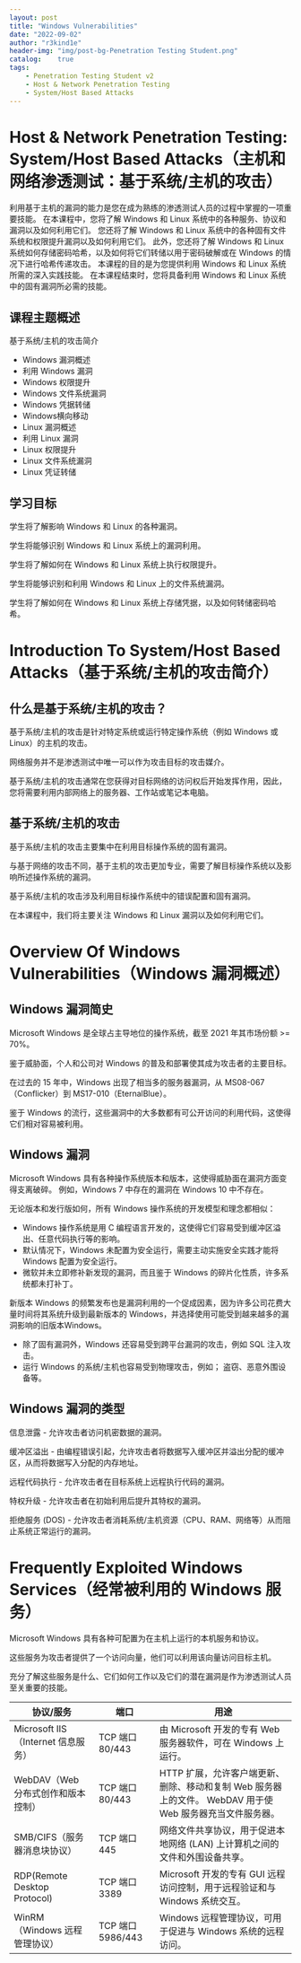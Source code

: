 ```yaml
---
layout: post
title: "Windows Vulnerabilities"
date: "2022-09-02"
author: "r3kind1e"
header-img: "img/post-bg-Penetration Testing Student.png"
catalog:    true
tags: 
    - Penetration Testing Student v2
    - Host & Network Penetration Testing
    - System/Host Based Attacks
---
```


# Host & Network Penetration Testing: System/Host Based Attacks（主机和网络渗透测试：基于系统/主机的攻击）
利用基于主机的漏洞的能力是您在成为熟练的渗透测试人员的过程中掌握的一项重要技能。 在本课程中，您将了解 Windows 和 Linux 系统中的各种服务、协议和漏洞以及如何利用它们。 您还将了解 Windows 和 Linux 系统中的各种固有文件系统和权限提升漏洞以及如何利用它们。 此外，您还将了解 Windows 和 Linux 系统如何存储密码哈希，以及如何将它们转储以用于密码破解或在 Windows 的情况下进行哈希传递攻击。 本课程的目的是为您提供利用 Windows 和 Linux 系统所需的深入实践技能。 在本课程结束时，您将具备利用 Windows 和 Linux 系统中的固有漏洞所必需的技能。

## 课程主题概述
基于系统/主机的攻击简介

* Windows 漏洞概述
* 利用 Windows 漏洞
* Windows 权限提升
* Windows 文件系统漏洞
* Windows 凭据转储
* Windows横向移动
* Linux 漏洞概述
* 利用 Linux 漏洞
* Linux 权限提升
* Linux 文件系统漏洞
* Linux 凭证转储

## 学习目标
学生将了解影响 Windows 和 Linux 的各种漏洞。

学生将能够识别 Windows 和 Linux 系统上的漏洞利用。

学生将了解如何在 Windows 和 Linux 系统上执行权限提升。

学生将能够识别和利用 Windows 和 Linux 上的文件系统漏洞。

学生将了解如何在 Windows 和 Linux 系统上存储凭据，以及如何转储密码哈希。

# Introduction To System/Host Based Attacks（基于系统/主机的攻击简介）
## 什么是基于系统/主机的攻击？
基于系统/主机的攻击是针对特定系统或运行特定操作系统（例如 Windows 或 Linux）的主机的攻击。

网络服务并不是渗透测试中唯一可以作为攻击目标的攻击媒介。

基于系统/主机的攻击通常在您获得对目标网络的访问权后开始发挥作用，因此，您将需要利用内部网络上的服务器、工作站或笔记本电脑。

## 基于系统/主机的攻击

基于系统/主机的攻击主要集中在利用目标操作系统的固有漏洞。

与基于网络的攻击不同，基于主机的攻击更加专业，需要了解目标操作系统以及影响所述操作系统的漏洞。

基于系统/主机的攻击涉及利用目标操作系统中的错误配置和固有漏洞。

在本课程中，我们将主要关注 Windows 和 Linux 漏洞以及如何利用它们。

# Overview Of Windows Vulnerabilities（Windows 漏洞概述）
## Windows 漏洞简史
Microsoft Windows 是全球占主导地位的操作系统，截至 2021 年其市场份额 >= 70%。

鉴于威胁面，个人和公司对 Windows 的普及和部署使其成为攻击者的主要目标。

在过去的 15 年中，Windows 出现了相当多的服务器漏洞，从 MS08-067（Conflicker）到 MS17-010（EternalBlue）。

鉴于 Windows 的流行，这些漏洞中的大多数都有可公开访问的利用代码，这使得它们相对容易被利用。

## Windows 漏洞
Microsoft Windows 具有各种操作系统版本和版本，这使得威胁面在漏洞方面变得支离破碎。 例如，Windows 7 中存在的漏洞在 Windows 10 中不存在。

无论版本和发行版如何，所有 Windows 操作系统的开发模型和理念都相似：

* Windows 操作系统是用 C 编程语言开发的，这使得它们容易受到缓冲区溢出、任意代码执行等的影响。
* 默认情况下，Windows 未配置为安全运行，需要主动实施安全实践才能将 Windows 配置为安全运行。
* 微软并未立即修补新发现的漏洞，而且鉴于 Windows 的碎片化性质，许多系统都未打补丁。

新版本 Windows 的频繁发布也是漏洞利用的一个促成因素，因为许多公司花费大量时间将其系统升级到最新版本的 Windows，并选择使用可能受到越来越多的漏洞影响的旧版本Windows。
* 除了固有漏洞外，Windows 还容易受到跨平台漏洞的攻击，例如 SQL 注入攻击。
* 运行 Windows 的系统/主机也容易受到物理攻击，例如； 盗窃、恶意外围设备等。

## Windows 漏洞的类型
信息泄露 - 允许攻击者访问机密数据的漏洞。

缓冲区溢出 - 由编程错误引起，允许攻击者将数据写入缓冲区并溢出分配的缓冲区，从而将数据写入分配的内存地址。

远程代码执行 - 允许攻击者在目标系统上远程执行代码的漏洞。

特权升级 - 允许攻击者在初始利用后提升其特权的漏洞。

拒绝服务 (DOS) - 允许攻击者消耗系统/主机资源（CPU、RAM、网络等）从而阻止系统正常运行的漏洞。

# Frequently Exploited Windows Services（经常被利用的 Windows 服务）
Microsoft Windows 具有各种可配置为在主机上运行的本机服务和协议。

这些服务为攻击者提供了一个访问向量，他们可以利用该向量访问目标主机。

充分了解这些服务是什么、它们如何工作以及它们的潜在漏洞是作为渗透测试人员至关重要的技能。

|协议/服务	|端口	| 用途|
|---|---|---|
|Microsoft IIS（Internet 信息服务）	 |TCP 端口 80/443 	|由 Microsoft 开发的专有 Web 服务器软件，可在 Windows 上运行。|
|WebDAV（Web 分布式创作和版本控制）	|TCP 端口 80/443 	|HTTP 扩展，允许客户端更新、删除、移动和复制 Web 服务器上的文件。 WebDAV 用于使 Web 服务器充当文件服务器。|
|SMB/CIFS（服务器消息块协议）	|TCP 端口 445 	|网络文件共享协议，用于促进本地网络 (LAN) 上计算机之间的文件和外围设备共享。|
|RDP(Remote Desktop Protocol)	 |TCP 端口 3389	 |Microsoft 开发的专有 GUI 远程访问控制，用于远程验证和与 Windows 系统交互。|
|WinRM（Windows 远程管理协议） 	|TCP 端口 5986/443	 |Windows 远程管理协议，可用于促进与 Windows 系统的远程访问。|
